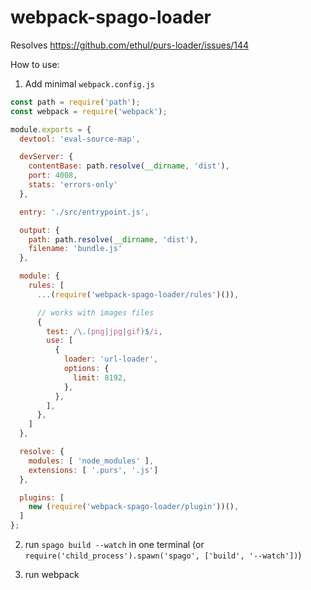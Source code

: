 # webpack-spago-loader

Resolves https://github.com/ethul/purs-loader/issues/144

How to use:

1. Add minimal `webpack.config.js`

```js
const path = require('path');
const webpack = require('webpack');

module.exports = {
  devtool: 'eval-source-map',

  devServer: {
    contentBase: path.resolve(__dirname, 'dist'),
    port: 4008,
    stats: 'errors-only'
  },

  entry: './src/entrypoint.js',

  output: {
    path: path.resolve(__dirname, 'dist'),
    filename: 'bundle.js'
  },

  module: {
    rules: [
      ...(require('webpack-spago-loader/rules')()),

      // works with images files
      {
        test: /\.(png|jpg|gif)$/i,
        use: [
          {
            loader: 'url-loader',
            options: {
              limit: 8192,
            },
          },
        ],
      },
    ]
  },

  resolve: {
    modules: [ 'node_modules' ],
    extensions: [ '.purs', '.js']
  },

  plugins: [
    new (require('webpack-spago-loader/plugin'))(),
  ]
};
```

2. run `spago build --watch` in one terminal (or `require('child_process').spawn('spago', ['build', '--watch'])`)

3. run webpack
